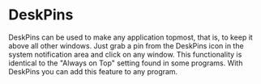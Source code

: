 # DeskPins
DeskPins can be used to make any application topmost, that is, to keep it above all other windows. Just grab a pin from the DeskPins icon in the system notification area and click on any window. This functionality is identical to the "Always on Top" setting found in some programs. With DeskPins you can add this feature to any program.
